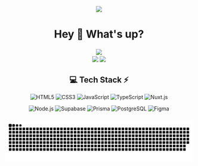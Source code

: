 <div align="center">
  <img height="200" src="https://media4.giphy.com/media/v1.Y2lkPTc5MGI3NjExeDQxY3cxbXQ4cms5YXVqeGtvdnN3dmc1dzJ0N29tNXdqaDkyejZxdyZlcD12MV9pbnRlcm5hbF9naWZfYnlfaWQmY3Q9Zw/EZr27ZbJwmjE9PGyLN/giphy.gif"  />
</div>

###

<h1 align="center">Hey 👋 What's up?</h1>

###

<!-- Stats -->
<div align="center">
  <img src="https://github-readme-stats.vercel.app/api?username=auanauan&theme=aura&hide_border=true&include_all_commits=true&count_private=true" width="55%" /> </br>
  <img src="https://github-readme-streak-stats.herokuapp.com/?user=auanauan&theme=aura&hide_border=true" width="50%" />
  <img src="https://github-readme-stats.vercel.app/api/top-langs/?username=auanauan&theme=aura&hide_border=true&include_all_commits=true&count_private=true&layout=compact" width="36%" /> </br>
</div>

<!-- Tech Stack -->
<div align="center">
  
## 💻 Tech Stack ⚡
![HTML5](https://img.shields.io/badge/Frontend-HTML5-%23E34F26?style=for-the-badge&logo=html5&logoColor=white)
![CSS3](https://img.shields.io/badge/Frontend-CSS3-%231572B6?style=for-the-badge&logo=css&logoColor=white)
![JavaScript](https://img.shields.io/badge/Language-JavaScript-%23F7DF1E?style=for-the-badge&logo=javascript&logoColor=#F7DF1E)
![TypeScript](https://img.shields.io/badge/Language-TypeScript-%23007ACC?style=for-the-badge&logo=typescript&logoColor=#3178C6)
![Nuxt.js](https://img.shields.io/badge/Framework-Nuxt.js-%2300C58E?style=for-the-badge&logo=nuxt&logoColor=#00DC82)

![Node.js](https://img.shields.io/badge/node.js-%23339933?style=for-the-badge&logo=node.js&logoColor=%23339933&color=%23333333)
![Supabase](https://img.shields.io/badge/Backend-Supabase-%2300B67A?style=for-the-badge&logo=supabase&logoColor=white)
![Prisma](https://img.shields.io/badge/ORM-Prisma-%2300B4D8?style=for-the-badge&logo=prisma&logoColor=white)
![PostgreSQL](https://img.shields.io/badge/Database-PostgreSQL-%234169E1?style=for-the-badge&logo=postgresql&logoColor=white)
![Figma](https://img.shields.io/badge/Design-Figma-%23F24E1E?style=for-the-badge&logo=figma&logoColor=white)




</div>

###

<!-- Snake Animation -->
<div align="center">
    
  ![snake gif](https://github.com/auanauan/auanauan/blob/output/github-snake-dark.svg)
</div>

###

